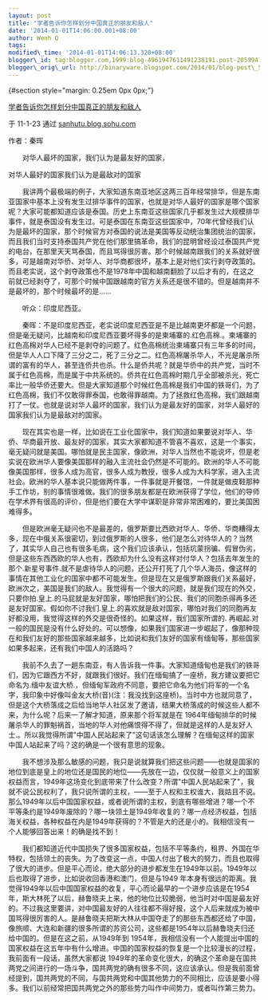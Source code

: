 ```yaml
--- 
layout: post 
title: "学者告诉你怎样划分中国真正的朋友和敌人" 
date: '2014-01-01T14:06:00.001+08:00' 
author: Wenh Q
tags:
modified\_time: '2014-01-01T14:06:13.320+08:00' 
blogger\_id: tag:blogger.com,1999:blog-4961947611491238191.post-205994128455856057
blogger\_orig\_url: http://binaryware.blogspot.com/2014/01/blog-post\_5873.html
---
```

<div dir="ltr">

 {#section style="margin: 0.25em 0px 0px;"}

<div>

[学者告诉你怎样划分中国真正的朋友和敌人](http://sanhutu.blog.sohu.com/166376175.html)

</div>

<div style="margin-bottom: 0.5em;">

于 11-1-23 通过 [sanhutu.blog.sohu.com](http://sanhutu.blog.sohu.com/)

</div>



作者：秦晖



　　对华人最坏的国家，我们认为是最友好的国家，

<div>

对华人最好的国家我们认为是最敌对的国家



　　我讲两个最极端的例子，大家知道东南亚地区这两三百年经常排华，但是东南亚国家中基本上没有发生过排华事件的国家，也就是对华人最好的国家是哪个国家呢？大家可能都知道应该是泰国。历史上东南亚这些国家几乎都发生过大规模排华事件，就是泰国没有发生过。可是泰国在东南亚这些国家中，70年代曾经我们认为是最坏的国家，那个时候官方对泰国的说法是美国等反动统治集团统治的国家，而且我们当时支持泰国共产党在他们那里搞革命，我们的昆明曾经设过泰国共产党的电台，在那里天天骂泰国，而且骂得很厉害。那个时候越南跟我们的关系就好很多，可是越南对华侨、对华人、对华商都很坏，基本上是对他们实行剥夺政策的。而且老实说，这个剥夺政策也不是1978年中国和越南翻脸了以后才有的，在这之前就已经剥夺了，可那个时候中国跟越南的官方关系还是很不错的。但是越南并不是最坏的，那个时候最坏的是……



　　听众：印度尼西亚。



　　秦晖：不是印度尼西亚，老实说印度尼西亚是不是比越南更坏都是一个问题，但是毫无疑问，比越南和印度尼西亚要坏得多的是柬埔寨的.红色高棉.。柬埔寨的红色高棉对华人已经不是剥夺的问题了。红色高棉统治柬埔寨只有三年多的时间，但是华人人口下降了三分之二，死了三分之二。红色高棉屠杀华人，不光是屠杀所谓的富有的华人，甚至连侨共也杀。什么是侨共呢？就是华侨中的共产党，当时不属于红色高棉，而是属于中共系统的。侨共在红色高棉时期几乎全部被杀光，死亡率比一般华侨还要大。但是大家知道那个时候红色高棉是我们中国的铁哥们，为了红色高棉，我们不仅敢得罪泰国，也敢得罪越南。为了拯救红色高棉，我们跟越南打了一仗。也就是说对华人最坏的国家，我们认为是最友好的国家，对华人最好的国家我们认为是最敌对的国家。



　　现在其实也是一样，比如说在工业化国家中，我们知道如果要说对华人、华侨、华商最开放、最友好的国家，其实大家都知道不管喜不喜欢，这是一个事实，毫无疑问就是美国。哪怕就是民主国家，像欧洲，对华人当然也不能说坏，但是老实说在欧洲华人要像美国那样的融入主流社会仍然是不可能的。欧洲的华人不可能像美国那样，很多人成为高官，很多人成为教授，很多人成为大科学家，进入主流社会。欧洲的华人基本说只能做两件事，一件事就是开餐馆，一件就是做皮鞋那种手工作坊，别的事情很难做。我们的很多朋友都是在欧洲获得了学位，他们的导师在学术界有很高的评价，但是他们要在大学中谋职是非常非常困难的，要比美国困难得多。



　　但是欧洲毫无疑问也不是最差的，俄罗斯要比西欧对华人、华侨、华商糟得太多，现在中俄关系很密切，到过俄罗斯的人很多，他们是怎么对待华人的？当然了，其实华人自己也有很多毛病，这个我们应该承认，包括坑蒙拐骗、假冒伪劣，但是这些东西西欧的华人也有，西欧却为什么没有这样对付华人？包括去年发生的那个.新星号事件.就不是虐待华人的问题，还公开打死了几个华人海员，像这样的事情在其他工业化的国家中都不可能发生。但是现在又是俄罗斯跟我们关系最好，欧洲次之，美国是我们的敌人。我觉得有一个很大的问题，就是我们现在的外交，只要你拍.皇上.的马屁就是友好国家，哪怕把我们的公民、我们的同胞杀得再多还是友好国家。假如你不讨我们.皇上.的喜欢就是敌对国家，哪怕对我们的同胞再友好都没用，我觉得这样的外交是很奇怪的。如果这样，我们国家所谓的.
再崛起.对一般的国民是没有什么好处的。可以想像，如果我们国家进一步崛起了，像那种现在和我们友好的那些国家越来越多，比如说和我们友好的国家有缅甸等，那些国家如果多起来，还有我们中国人的活路吗？



　　我前不久去了一趟东南亚，有人告诉我一件事。大家知道缅甸也是我们的铁哥们，因为它跟西方不好，就跟我们很好。我们在缅甸搞了一座桥，我方建议要把它命名为.缅中友谊大桥.，但缅甸军政府不同意，要把它命名为他们将军的一个名字，我印象中好像叫金友大桥(音)(注：我没找到这座桥)。当时中方也就同意了，但是这个大桥落成之后给当地华人社区发了邀请，结果大桥落成的时候这些人都不来，为什么呢？后来一了解才知道，原来那个将军就是在
1964年缅甸排华的时候屠杀华人的罪魁祸首，当地的华人对他痛恨得不得了，但就是这样的人是友好人士.。所以我觉得所谓"中国人民站起来了"这句话该怎么理解？在缅甸这样的国家中国人站起来了吗？这的确是一个很有意思的现象。



　　我不想涉及那么敏感的问题，我只是说就算我们把这些问题——也就是国家的地位到底是皇上的地位还是国民的地位——先放在一边，仅仅就一般意义上的国家权益而言，1949年这场变化到底带来了什么改变？所谓"中国人民站起来了"，我就不说公民权利了，我只说所谓的主权，——至于人权和主权谁大，我姑且不说。那么1949年以后中国国家权益，或者说所谓的主权，到底有哪些增进？哪一个不平等条约是1949年废除的？哪一块领土是1949年收复的？哪一点经济权益，包括海关权益，各种权益在内是1949年获得的？不管是大的还是小的。我相信没有一个人能够回答出来！的确是找不到！



　　我们都知道近代中国损失了很多国家权益，包括不平等条约，租界、外国在华特权，包括领土的丧失。为了改变这一点，中国人付出了极大的努力，而且也取得了很大的进步。但是平心而论，绝大部分的进步都发生在1949年以前。1949年以后也取得了进步，比如说收回香港和澳门，但是与1949
年本身有很远的距离。我觉得1949年以后中国国家权益的收复，平心而论最早的一个进步应该是在1954年，斯大林死了以后，赫鲁晓夫上来，他的地位比较脆弱，他当时对中国是最友好的。不过我这里要讲，对中国最友好的人往往都不得好报，这个人后来就成为被中国骂得很厉害的人。是赫鲁晓夫把斯大林从中国夺走了的那些东西都还给了中国，像旅顺、大连和新疆的很多所谓的苏资公司，这些都是1954年以后赫鲁晓夫归还给中国的。但是在这之前，从1949年到
1954年，我相信没有一个人能提出中国的国家权益在这五年中有什么增进。中国的国家权益的恢复是一个比较漫长的过程，我前面有一段话，虽然大家都说
1949年的革命变化很大，的确这个革命是在国共两党之间进行的一场斗争，国共两党的确有很多不同，这应该承认。但是我前面曾经提到，国共两党的不同，与国共两党和中国其他势力的不同相比，应该是要小得多。我们以前经常把国共两党之外的那些势力叫作中间势力，或者叫作第三势力。

</div>

</div>

